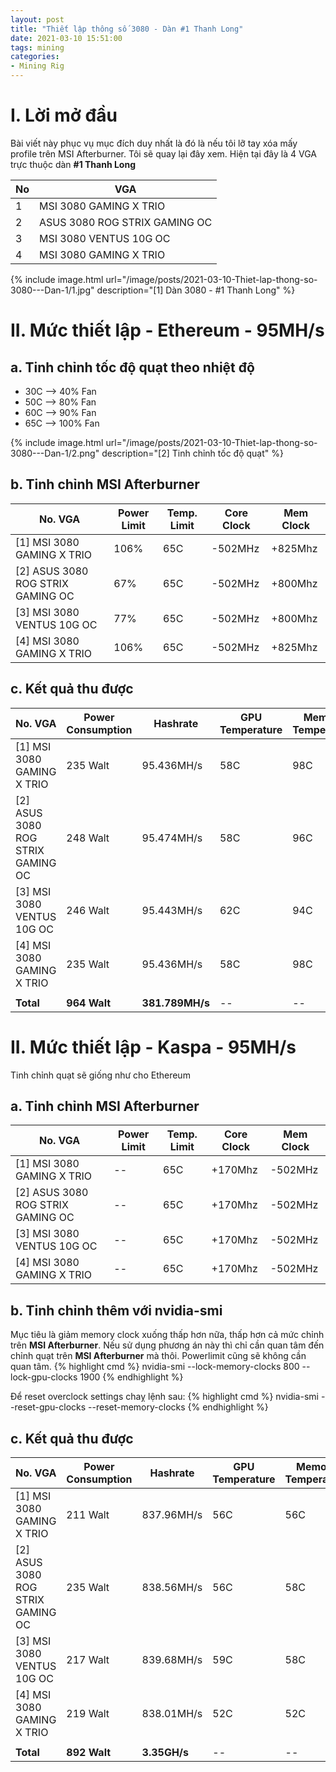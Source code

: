 ```yaml
---
layout: post
title: "Thiết lập thông số 3080 - Dàn #1 Thanh Long"
date: 2021-03-10 15:51:00
tags: mining
categories:
- Mining Rig
---
```

# I. Lời mở đầu

Bài viết này phục vụ mục đích duy nhất là đó là nếu tôi lỡ tay xóa mấy profile trên MSI Afterburner. Tôi sẽ quay lại đây xem. Hiện tại đây là 4 VGA trực thuộc dàn **#1 Thanh Long**

| No | VGA                           |
|----|-------------------------------|
| 1  | MSI 3080 GAMING X TRIO        |
| 2  | ASUS 3080 ROG STRIX GAMING OC |
| 3  | MSI 3080 VENTUS 10G OC        |
| 4  | MSI 3080 GAMING X TRIO        |




{% include image.html url="/image/posts/2021-03-10-Thiet-lap-thong-so-3080---Dan-1/1.jpg" description="[1] Dàn 3080 - #1 Thanh Long" %}

# II. Mức thiết lập - Ethereum - 95MH/s
## a. Tinh chỉnh tốc độ quạt theo nhiệt độ
- 30C -->  40% Fan
- 50C -->  80% Fan
- 60C -->  90% Fan
- 65C --> 100% Fan

{% include image.html url="/image/posts/2021-03-10-Thiet-lap-thong-so-3080---Dan-1/2.png" description="[2] Tinh chỉnh tốc độ quạt" %}


## b. Tinh chỉnh MSI Afterburner

| No. VGA                           | Power Limit | Temp. Limit | Core Clock | Mem Clock |
|-----------------------------------|-------------|-------------|------------|-----------|
| [1] MSI 3080 GAMING X TRIO        | 106%        | 65C         | -502MHz    | +825Mhz   |
| [2] ASUS 3080 ROG STRIX GAMING OC | 67%         | 65C         | -502MHz    | +800Mhz   |
| [3] MSI 3080 VENTUS 10G OC        | 77%         | 65C         | -502MHz    | +800Mhz   |
| [4] MSI 3080 GAMING X TRIO        | 106%        | 65C         | -502MHz    | +825Mhz   |

## c. Kết quả thu được

| No. VGA                           | Power Consumption | Hashrate        | GPU Temperature | Memory Temperature |
|-----------------------------------|-------------------|-----------------|-----------------|--------------------|
| [1] MSI 3080 GAMING X TRIO        | 235 Walt          | 95.436MH/s      | 58C             | 98C                |
| [2] ASUS 3080 ROG STRIX GAMING OC | 248 Walt          | 95.474MH/s      | 58C             | 96C                |
| [3] MSI 3080 VENTUS 10G OC        | 246 Walt          | 95.443MH/s      | 62C             | 94C                |
| [4] MSI 3080 GAMING X TRIO        | 235 Walt          | 95.436MH/s      | 58C             | 98C                |
|                                   |                   |                 |                 |                    |
| **Total**                         | **964 Walt**      | **381.789MH/s** | --              | --                 |

# II. Mức thiết lập - Kaspa - 95MH/s
Tinh chỉnh quạt sẽ giống như cho Ethereum

## a. Tinh chỉnh **MSI Afterburner**

| No. VGA                           | Power Limit | Temp. Limit | Core Clock | Mem Clock |
|-----------------------------------|-------------|-------------|------------|-----------|
| [1] MSI 3080 GAMING X TRIO        | --          | 65C         | +170Mhz    | -502MHz   |
| [2] ASUS 3080 ROG STRIX GAMING OC | --          | 65C         | +170Mhz    | -502MHz   |
| [3] MSI 3080 VENTUS 10G OC        | --          | 65C         | +170Mhz    | -502MHz   |
| [4] MSI 3080 GAMING X TRIO        | --          | 65C         | +170Mhz    | -502MHz   |

## b. Tinh chỉnh thêm với  **nvidia-smi**
Mục tiêu là giảm memory clock xuống thấp hơn nữa, thấp hơn cả mức chỉnh trên **MSI Afterburner**. Nếu sử dụng phương án này thì chỉ cần quan tâm đến
chỉnh quạt trên **MSI Afterburner** mà thôi. Powerlimit cũng sẽ không cần quan tâm.
{% highlight cmd %}
nvidia-smi --lock-memory-clocks 800 --lock-gpu-clocks 1900
{% endhighlight %}

Để reset overclock settings chaỵ lệnh sau:
{% highlight cmd %}
nvidia-smi --reset-gpu-clocks --reset-memory-clocks
{% endhighlight %}

## c. Kết quả thu được

| No. VGA                           | Power Consumption | Hashrate     | GPU Temperature | Memory Temperature |
|-----------------------------------|-------------------|--------------|-----------------|--------------------|
| [1] MSI 3080 GAMING X TRIO        | 211 Walt          | 837.96MH/s   | 56C             | 56C                |
| [2] ASUS 3080 ROG STRIX GAMING OC | 235 Walt          | 838.56MH/s   | 56C             | 58C                |
| [3] MSI 3080 VENTUS 10G OC        | 217 Walt          | 839.68MH/s   | 59C             | 58C                |
| [4] MSI 3080 GAMING X TRIO        | 219 Walt          | 838.01MH/s   | 52C             | 52C                |
|                                   |                   |              |                 |                    |
| **Total**                         | **892 Walt**      | **3.35GH/s** | --              | --                 |
